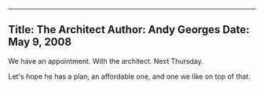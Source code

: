 -----
Title:  The Architect
Author: Andy Georges
Date: May 9, 2008
----







We have an appointment. With the architect. Next Thursday.


Let's hope he has a plan, an affordable one, and one we like on top of
that.




